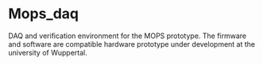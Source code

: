 # Mops_daq
DAQ and verification environment for the MOPS prototype. The firmware and software are compatible hardware prototype under development at the university of Wuppertal. 

